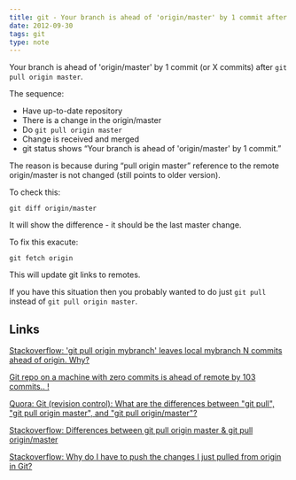 ```yaml
---
title: git - Your branch is ahead of 'origin/master' by 1 commit after pull
date: 2012-09-30
tags: git
type: note
---
```


Your branch is ahead of 'origin/master' by 1 commit (or X commits) after `git pull origin master`.

The sequence:
* Have up-to-date repository
* There is a change in the origin/master
* Do `git pull origin master`
* Change is received and merged
* git status shows “Your branch is ahead of 'origin/master' by 1 commit.”

The reason is because during “pull origin master” reference to the remote
origin/master is not changed (still points to older version).

<!-- more -->
To check this:

    git diff origin/master

It will show the difference - it should be the last master change.

To fix this exacute:

    git fetch origin

This will update git links to remotes.

If you have this situation then you probably wanted to do just `git pull` instead of `git pull origin master`.

Links
-------------------------------------------

[Stackoverflow: 'git pull origin mybranch' leaves local mybranch N commits ahead of origin. Why?](http://stackoverflow.com/questions/1741143/git-git-pull-origin-mybranch-leaves-local-mybranch-n-commits-ahead-of-origin)

[Git repo on a machine with zero commits is ahead of remote by 103 commits.. !](http://git.661346.n2.nabble.com/Git-repo-on-a-machine-with-zero-commits-is-ahead-of-remote-by-103-commits-td5957671.html)

[Quora: Git (revision control): What are the differences between "git pull", "git pull origin master", and "git pull origin/master"?](http://www.quora.com/What-are-the-differences-between-git-pull-git-pull-origin-master-and-git-pull-origin-master)

[Stackoverflow: Differences between git pull origin master & git pull origin/master](http://stackoverflow.com/questions/2883840/differences-between-git-pull-origin-master-git-pull-origin-master)

[Stackoverflow: Why do I have to push the changes I just pulled from origin in Git?](http://stackoverflow.com/questions/5283829/why-do-i-have-to-push-the-changes-i-just-pulled-from-origin-in-git)
